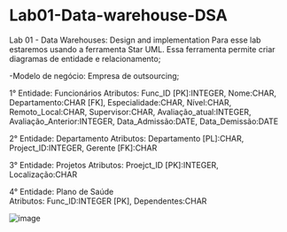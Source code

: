 # Lab01-Data-warehouse-DSA
Lab 01 - Data Warehouses: Design and implementation
Para esse lab estaremos usando a ferramenta Star UML. Essa ferramenta permite criar diagramas de entidade e relacionamento;

-Modelo de negócio: Empresa de outsourcing;

1° Entidade: Funcionários
Atributos: Func_ID [PK]:INTEGER, Nome:CHAR, Departamento:CHAR [FK], Especialidade:CHAR, Nível:CHAR, Remoto_Local:CHAR, Supervisor:CHAR, Avaliação_atual:INTEGER, Avaliação_Anterior:INTEGER, Data_Admissão:DATE, Data_Demissão:DATE

2° Entidade: Departamento 
Atributos: Departamento [PL]:CHAR, Project_ID:INTEGER, Gerente [FK]:CHAR

3° Entidade: Projetos
Atributos: Proejct_ID [PK]:INTEGER, Localização:CHAR

4°  Entidade: Plano de Saúde  
Atributos: Func_ID:INTEGER [PK], Dependentes:CHAR

![image](https://github.com/Gabriel-Brenner/Lab01-Data-warehouse-DSA/assets/15240579/33c3db91-2793-4929-a520-caac4375a066)

